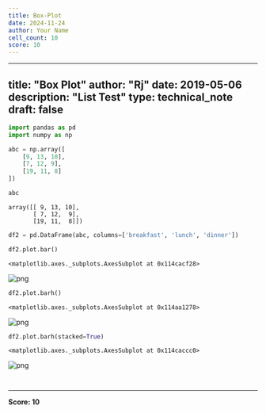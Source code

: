 ```yaml
---
title: Box-Plot
date: 2024-11-24
author: Your Name
cell_count: 10
score: 10
---
```


---
title: "Box Plot"
author: "Rj"
date: 2019-05-06
description: "List Test"
type: technical_note
draft: false
---

```python
import pandas as pd
import numpy as np
```


```python
abc = np.array([
    [9, 13, 10],
    [7, 12, 9],
    [19, 11, 8]
])
```


```python
abc
```




    array([[ 9, 13, 10],
           [ 7, 12,  9],
           [19, 11,  8]])




```python
df2 = pd.DataFrame(abc, columns=['breakfast', 'lunch', 'dinner'])
```


```python
df2.plot.bar()
```




    <matplotlib.axes._subplots.AxesSubplot at 0x114cacf28>




    
![png](/mlnotes/images/box-plot_5_1.png)
    



```python
df2.plot.barh()
```




    <matplotlib.axes._subplots.AxesSubplot at 0x114aa1278>




    
![png](/mlnotes/images/box-plot_6_1.png)
    



```python
df2.plot.barh(stacked=True)
```




    <matplotlib.axes._subplots.AxesSubplot at 0x114caccc0>




    
![png](/mlnotes/images/box-plot_7_1.png)
    



```python

```


```python

```


---
**Score: 10**